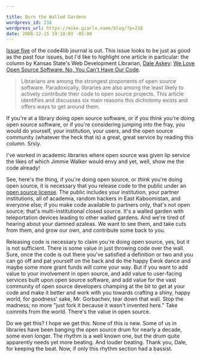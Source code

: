 ```yaml
---

title: Burn the Walled Gardens
wordpress_id: 216
wordpress_url: https://mike.giarlo.name/blog/?p=216
date: 2008-12-15 19:18:03 -05:00
---
```

<a href="http://journal.code4lib.org/articles/527">Issue five</a> of the code4lib journal is out.  This issue looks to be just as good as the past four issues, but I'd like to highlight one article in particular: the column by Kansas State's Web Development Librarian, <a href="http://www.lib.k-state.edu/dsa/personal/">Dale Askey</a>: <a href="http://journal.code4lib.org/articles/527">We Love Open Source Software.  No, You Can't Have Our Code</a>.
<blockquote>
Librarians are among the strongest proponents of open source software. Paradoxically, libraries are also among the least likely to actively contribute their code to open source projects. This article identifies and discusses six main reasons this dichotomy exists and offers ways to get around them.
</blockquote>
If you're at a library doing open source software, or if you <em>think</em> you're doing open source software, or if you're considering jumping into the fray, you would do yourself, your institution, your users, and the open source community (whatever the heck that is) a great, great service by reading this column.  Srsly.

I've worked in academic libraries where open source was given lip service the likes of which Jimmie Walker would envy and yet, well, show me the code already!

See, here's the thing, if you're doing open source, or <em>think</em> you're doing open source, it is necessary that you release code to the public under an <a href="http://www.opensource.org/licenses">open source license</a>.  The public includes your institution, your partner institutions, all of academia, random hackers in East Kaboomistan, and everyone else; if you make code available to partners only, that's not open source; that's multi-institutional closed source.  It's a walled garden with teleportation devices leading to other walled gardens.  And we're tired of hearing about your damned azaleas.  We want to see them, and take cuts from them, and grow our own, and contribute some back to you.

Releasing code is necessary to claim you're doing open source, yes, but it is not sufficient.  There is some value in just throwing code over the wall.  Sure, once the code is out there you've satisfied a definition or two and you can go off and pat yourself on the back and do the happy Ewok dance and maybe some more grant funds will come your way.  But if you want to add value to your involvement in open source, and add value to user-facing services built upon open source software, and add value for the vast community of open source developers champing at the bit to get at your code and make it better and work with you towards crafting a shiny, happy world, for goodness' sake, Mr. Gorbachev, tear down that wall.  Stop the madness; no more "just fork it because it wasn't invented here."  Take commits from the world.  There's the value in open source.

Do we get this?  I hope we get this.  None of this is new.  Some of us in libraries have been banging the open source drum for nearly a decade, some even longer.  The rhythm is a well known one, but the drum quite apparently needs yet more beating.  And louder beating.  Thank you, Dale, for keeping the beat.  Now, if only this rhythm section had a bassist.

